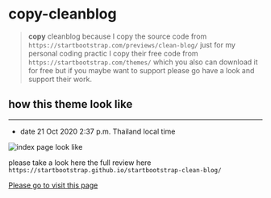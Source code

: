 # copy-cleanblog

>   **copy** cleanblog because I copy the source code from `https://startbootstrap.com/previews/clean-blog/` just for my personal coding practic I copy their free code from `https://startbootstrap.com/themes/` which you also can download it for free but if you maybe want to support please go have a look and support their work.
>




## how this theme look like

---

-   date 21 Oct 2020 2:37 p.m. Thailand local time


[index_page_pic]:https://i.ibb.co/84KWNCC/cleanblog-21-10-2020.png
![index page look like][index_page_pic]





please take a look here the full review here `https://startbootstrap.github.io/startbootstrap-clean-blog/`


[Please go to visit this page](https://startbootstrap.github.io/startbootstrap-clean-blog/)







